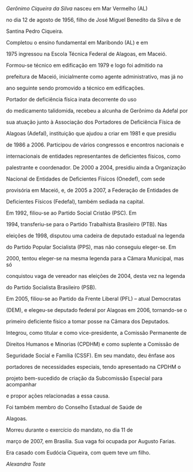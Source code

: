 

*Gerônimo Ciqueira da Silva* nasceu em Mar Vermelho (AL)

no dia 12 de agosto de 1956, filho de José Miguel Benedito da Silva e de

Santina Pedro Ciqueira.



Completou o ensino fundamental em Maribondo (AL) e em

1975 ingressou na Escola Técnica Federal de Alagoas, em Maceió.

Formou-se técnico em edificação em 1979 e logo foi admitido na

prefeitura de Maceió, inicialmente como agente administrativo, mas já no

ano seguinte sendo promovido a técnico em edificações.



 Portador de deficiência física inata decorrente do uso

do medicamento talidomida, recebeu a alcunha de Gerônimo da Adefal por

sua atuação junto à Associação dos Portadores de Deficiência Física de

Alagoas (Adefal), instituição que ajudou a criar em 1981 e que presidiu

de 1986 a 2006. Participou de vários congressos e encontros nacionais e

internacionais de entidades representantes de deficientes físicos, como

palestrante e coordenador. De 2000 a 2004, presidiu ainda a Organização

Nacional de Entidades de Deficientes Físicos (Onedef), com sede

provisória em Maceió, e, de 2005 a 2007, a Federação de Entidades de

Deficientes Físicos (Fedefal), também sediada na capital.



 Em 1992, filiou-se ao Partido Social Cristão (PSC). Em

1994, transferiu-se para o Partido Trabalhista Brasileiro (PTB). Nas

eleições de 1998, disputou uma cadeira de deputado estadual na legenda

do Partido Popular Socialista (PPS), mas não conseguiu eleger-se. Em

2000, tentou eleger-se na mesma legenda para a Câmara Municipal, mas só

conquistou vaga de vereador nas eleições de 2004, desta vez na legenda

do Partido Socialista Brasileiro (PSB).



Em 2005, filiou-se ao Partido da Frente Liberal (PFL) – atual Democratas

(DEM), e elegeu-se deputado federal por Alagoas em 2006, tornando-se o

primeiro deficiente físico a tomar posse na Câmara dos Deputados.

Integrou, como titular e como vice-presidente, a Comissão Permanente de

Direitos Humanos e Minorias (CPDHM) e como suplente a Comissão de

Seguridade Social e Família (CSSF). Em seu mandato, deu ênfase aos

portadores de necessidades especiais, tendo apresentado na CPDHM o

projeto bem-sucedido de criação da Subcomissão Especial para acompanhar

e propor ações relacionadas a essa causa.



 Foi também membro do Conselho Estadual de Saúde de

Alagoas.



 Morreu durante o exercício do mandato, no dia 11 de

março de 2007, em Brasília. Sua vaga foi ocupada por Augusto Farias.



Era casado com Eudócia Ciqueira, com quem teve um filho.



*Alexandra Toste*




